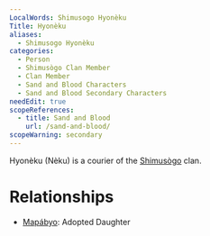 ```yaml
---
LocalWords: Shimusogo Hyonèku
Title: Hyonèku
aliases:
  - Shimusogo Hyonèku
categories:
  - Person
  - Shimusògo Clan Member
  - Clan Member
  - Sand and Blood Characters
  - Sand and Blood Secondary Characters
needEdit: true
scopeReferences:
  - title: Sand and Blood
    url: /sand-and-blood/
scopeWarning: secondary
---
```


Hyonèku (Nèku) is a courier of the [Shimusògo]() clan.

# Relationships

* [Mapábyo](/shimusogo-mapábyo/): Adopted Daughter
